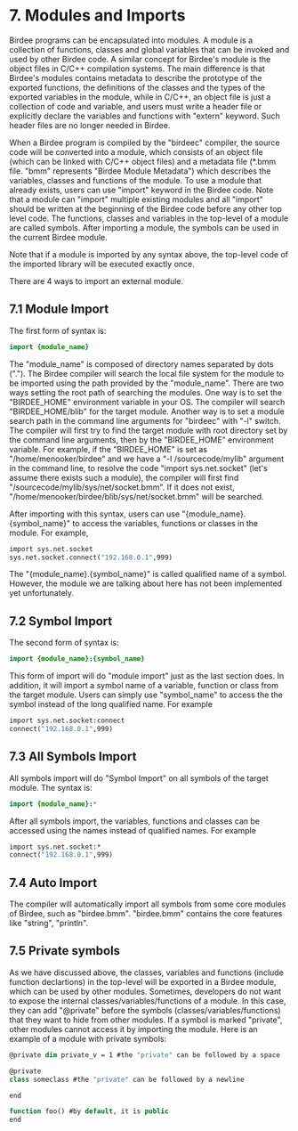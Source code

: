 # 7. Modules and Imports

Birdee programs can be encapsulated into modules. A module is a collection of functions, classes and global variables that can be invoked and used by other Birdee code. A similar concept for Birdee's module is the object files in C/C++ compilation systems. The main difference is that Birdee's modules contains metadata to describe the prototype of the exported functions, the definitions of the classes and the types of the exported variables in the module, while in C/C++, an object file is just a collection of code and variable, and users must write a header file or explicitly declare the variables and functions with "extern" keyword. Such header files are no longer needed in Birdee.

When a Birdee program is compiled by the "birdeec" compiler, the source code will be converted into a module, which consists of an object file (which can be linked with C/C++ object files) and a metadata file (\*.bmm file. "bmm" represents "Birdee Module Metadata") which describes the variables, classes and functions of the module. To use a module that already exists, users can use "import" keyword in the Birdee code. Note that a module can "import" multiple existing modules and all "import" should be written at the beginning of the Birdee code before any other top level code. The functions, classes and variables in the top-level of a module are called symbols. After importing a module, the symbols can be used in the current Birdee module. 

Note that if a module is imported by any syntax above, the top-level code of the imported library will be executed exactly once.

There are 4 ways to import an external module.

## 7.1 Module Import

The first form of syntax is:

```java
import {module_name}
```

The "module_name" is composed of directory names separated by dots ("."). The Birdee compiler will search the local file system for the module to be imported using the path provided by the "module_name". There are two ways setting the root path of searching the modules. One way is to set the "BIRDEE_HOME" environment variable in your OS. The compiler will search "BIRDEE_HOME/blib" for the target module. Another way is to set a module search path in the command line arguments for "birdeec" with "-l" switch. The compiler will first try to find the target module with root directory set by the command line arguments, then by the "BIRDEE_HOME" environment variable. For example, if the "BIRDEE_HOME" is set as "/home/menooker/birdee" and we have a "-l /sourcecode/mylib" argument in the command line, to resolve the code "import sys.net.socket" (let's assume there exists such a module), the compiler will first find "/sourcecode/mylib/sys/net/socket.bmm". If it does not exist, "/home/menooker/birdee/blib/sys/net/socket.bmm" will be searched.

After importing with this syntax, users can use "{module_name}.{symbol_name}" to access the variables, functions or classes in the module. For example, 
```vb
import sys.net.socket
sys.net.socket.connect("192.168.0.1",999)
```

The "{module_name}.{symbol_name}" is called qualified name of a symbol. However, the module we are talking about here has not been implemented yet unfortunately.

## 7.2 Symbol Import

The second form of syntax is:

```java
import {module_name}:{symbol_name}
```

This form of import will do "module import" just as the last section does. In addition, it will import a symbol name of a variable, function or class from the target module. Users can simply use "symbol_name" to access the the symbol instead of the long qualified name. For example

```vb
import sys.net.socket:connect
connect("192.168.0.1",999)
```

## 7.3 All Symbols Import

All symbols import will do "Symbol Import" on all symbols of the target module. The syntax is:

```java
import {module_name}:*
```

After all symbols import, the variables, functions and classes can be accessed using the names instead of qualified names. For example

```vb
import sys.net.socket:*
connect("192.168.0.1",999)
```

## 7.4 Auto Import

The compiler will automatically import all symbols from some core modules of Birdee, such as "birdee.bmm". "birdee.bmm" contains the core features like "string", "println".

## 7.5 Private symbols

As we have discussed above, the classes, variables and functions (include function declartions) in the top-level will be exported in a Birdee module, which can be used by other modules. Sometimes, developers do not want to expose the internal classes/variables/functions of a module. In this case, they can add "@private" before the symbols (classes/variables/functions) that they want to hide from other modules. If a symbol is marked "private", other modules cannot access it by importing the module. Here is an example of a module with private symbols:

```vb
@private dim private_v = 1 #the "private" can be followed by a space

@private
class someclass #the "private" can be followed by a newline

end

function foo() #by default, it is public
end
```